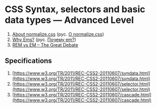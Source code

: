 # CSS Syntax, selectors and basic data types — Advanced Level
1. [About normalize.css](http://nicolasgallagher.com/about-normalize-css/) (рус. [О normalize.css](https://htmlacademy.ru/blog/64))
2. [Why Ems?](https://css-tricks.com/why-ems/) (рус. [Почему em?](https://habrahabr.ru/post/157957/))
3. [REM vs EM – The Great Debate](http://zellwk.com/blog/rem-vs-em/)


## Specifications

1. [https://www.w3.org/TR/2011/REC-CSS2-20110607/syndata.html](https://www.w3.org/TR/2011/REC-CSS2-20110607/syndata.html)
2. [https://www.w3.org/TR/2011/REC-CSS2-20110607/selector.html](https://www.w3.org/TR/2011/REC-CSS2-20110607/selector.html)
3. [https://www.w3.org/TR/2011/REC-CSS2-20110607/cascade.html](https://www.w3.org/TR/2011/REC-CSS2-20110607/cascade.html)


